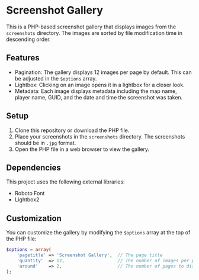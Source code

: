 # Screenshot Gallery

This is a PHP-based screenshot gallery that displays images from the `screenshots` directory. The images are sorted by file modification time in descending order.

## Features

- Pagination: The gallery displays 12 images per page by default. This can be adjusted in the `$options` array.
- Lightbox: Clicking on an image opens it in a lightbox for a closer look.
- Metadata: Each image displays metadata including the map name, player name, GUID, and the date and time the screenshot was taken.

## Setup

1. Clone this repository or download the PHP file.
2. Place your screenshots in the `screenshots` directory. The screenshots should be in `.jpg` format.
3. Open the PHP file in a web browser to view the gallery.

## Dependencies

This project uses the following external libraries:

- Roboto Font
- Lightbox2

## Customization

You can customize the gallery by modifying the `$options` array at the top of the PHP file:

```php
$options = array(
    'pagetitle' => 'Screenshot Gallery',  // The page title
    'quantity'  => 12,                    // The number of images per page
    'around'    => 2,                     // The number of pages to display in the pagination around the current page
);

